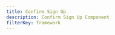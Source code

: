 ```yaml
---
title: Confirm Sign Up
description: Confirm Sign Up Component
filterKey: framework
---
```


<amplify-confirm-sign-up></amplify-confirm-sign-up>

<ui-component-props tag="amplify-confirm-sign-up"></ui-component-props>
